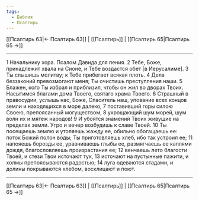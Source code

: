 ```yaml
---
tags:
  - Библия
  - Псалтирь
---
```

[[Псалтирь 63|← Псалтирь 63]] | [[Псалтирь]] | [[Псалтирь 65|Псалтирь 65 →]]

---
1 Начальнику хора. Псалом Давида для пения.
2 Тебе, Боже, принадлежит хвала на Сионе, и Тебе воздастся обет [в Иерусалиме].
3 Ты слышишь молитву; к Тебе прибегает всякая плоть.
4 Дела беззаконий превозмогают меня; Ты очистишь преступления наши.
5 Блажен, кого Ты избрал и приблизил, чтобы он жил во дворах Твоих. Насытимся благами дома Твоего, святаго храма Твоего.
6 Страшный в правосудии, услышь нас, Боже, Спаситель наш, упование всех концов земли и находящихся в море далеко,
7 поставивший горы силою Своею, препоясанный могуществом,
8 укрощающий шум морей, шум волн их и мятеж народов!
9 И убоятся знамений Твоих живущие на пределах земли. Утро и вечер возбудишь к славе Твоей.
10 Ты посещаешь землю и утоляешь жажду ее, обильно обогащаешь ее: поток Божий полон воды; Ты приготовляешь хлеб, ибо так устроил ее;
11 напояешь борозды ее, уравниваешь глыбы ее, размягчаешь ее каплями дождя, благословляешь произрастания ее;
12 венчаешь лето благости Твоей, и стези Твои источают тук,
13 источают на пустынные пажити, и холмы препоясываются радостью;
14 луга одеваются стадами, и долины покрываются хлебом, восклицают и поют.

---
[[Псалтирь 63|← Псалтирь 63]] | [[Псалтирь]] | [[Псалтирь 65|Псалтирь 65 →]]